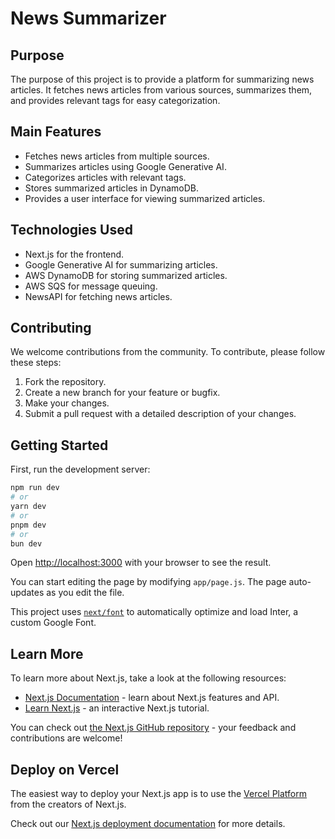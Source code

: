 # News Summarizer

## Purpose

The purpose of this project is to provide a platform for summarizing news articles. It fetches news articles from various sources, summarizes them, and provides relevant tags for easy categorization.

## Main Features

- Fetches news articles from multiple sources.
- Summarizes articles using Google Generative AI.
- Categorizes articles with relevant tags.
- Stores summarized articles in DynamoDB.
- Provides a user interface for viewing summarized articles.

## Technologies Used

- Next.js for the frontend.
- Google Generative AI for summarizing articles.
- AWS DynamoDB for storing summarized articles.
- AWS SQS for message queuing.
- NewsAPI for fetching news articles.

## Contributing

We welcome contributions from the community. To contribute, please follow these steps:

1. Fork the repository.
2. Create a new branch for your feature or bugfix.
3. Make your changes.
4. Submit a pull request with a detailed description of your changes.

## Getting Started

First, run the development server:

```bash
npm run dev
# or
yarn dev
# or
pnpm dev
# or
bun dev
```

Open [http://localhost:3000](http://localhost:3000) with your browser to see the result.

You can start editing the page by modifying `app/page.js`. The page auto-updates as you edit the file.

This project uses [`next/font`](https://nextjs.org/docs/basic-features/font-optimization) to automatically optimize and load Inter, a custom Google Font.

## Learn More

To learn more about Next.js, take a look at the following resources:

- [Next.js Documentation](https://nextjs.org/docs) - learn about Next.js features and API.
- [Learn Next.js](https://nextjs.org/learn) - an interactive Next.js tutorial.

You can check out [the Next.js GitHub repository](https://github.com/vercel/next.js/) - your feedback and contributions are welcome!

## Deploy on Vercel

The easiest way to deploy your Next.js app is to use the [Vercel Platform](https://vercel.com/new?utm_medium=default-template&filter=next.js&utm_source=create-next-app&utm_campaign=create-next-app-readme) from the creators of Next.js.

Check out our [Next.js deployment documentation](https://nextjs.org/docs/deployment) for more details.
